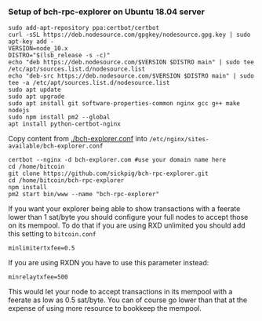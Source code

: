 ### Setup of bch-rpc-explorer on Ubuntu 18.04 server

    sudo add-apt-repository ppa:certbot/certbot
    curl -sSL https://deb.nodesource.com/gpgkey/nodesource.gpg.key | sudo apt-key add -
    VERSION=node_10.x
    DISTRO="$(lsb_release -s -c)"
    echo "deb https://deb.nodesource.com/$VERSION $DISTRO main" | sudo tee /etc/apt/sources.list.d/nodesource.list
    echo "deb-src https://deb.nodesource.com/$VERSION $DISTRO main" | sudo tee -a /etc/apt/sources.list.d/nodesource.list
    sudo apt update
    sudo apt upgrade
    sudo apt install git software-properties-common nginx gcc g++ make nodejs
    sudo npm install pm2 --global
    apt install python-certbot-nginx

Copy content from [./bch-explorer.conf](./bch-explorer.conf) into `/etc/nginx/sites-available/bch-explorer.conf`

    certbot --nginx -d bch-explorer.com #use your domain name here
    cd /home/bitcoin
    git clone https://github.com/sickpig/bch-rpc-explorer.git
    cd /home/bitcoin/bch-rpc-explorer
    npm install
    pm2 start bin/www --name "bch-rpc-explorer"

If you want your explorer being able to show transactions with a feerate lower than 1 sat/byte you should
configure your full nodes to accept those on its mempool. To do that if you are using RXD unlimited you should
add this setting to `bitcoin.conf`

    minlimitertxfee=0.5

If you are using RXDN you have to use this parameter instead:

    minrelaytxfee=500

This would let your node to accept transactions in its mempool with a feerate as low as 0.5 sat/byte.
You can of course go lower than that at the expense of using more resource to bookkeep the mempool.
